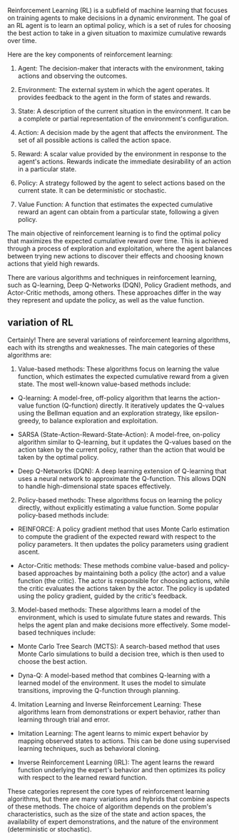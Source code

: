 Reinforcement Learning (RL) is a subfield of machine learning that focuses on training agents to make decisions in a dynamic environment. The goal of an RL agent is to learn an optimal policy, which is a set of rules for choosing the best action to take in a given situation to maximize cumulative rewards over time.

Here are the key components of reinforcement learning:

1. Agent: The decision-maker that interacts with the environment, taking actions and observing the outcomes.

2. Environment: The external system in which the agent operates. It provides feedback to the agent in the form of states and rewards.

3. State: A description of the current situation in the environment. It can be a complete or partial representation of the environment's configuration.

4. Action: A decision made by the agent that affects the environment. The set of all possible actions is called the action space.

5. Reward: A scalar value provided by the environment in response to the agent's actions. Rewards indicate the immediate desirability of an action in a particular state.

6. Policy: A strategy followed by the agent to select actions based on the current state. It can be deterministic or stochastic.

7. Value Function: A function that estimates the expected cumulative reward an agent can obtain from a particular state, following a given policy.

The main objective of reinforcement learning is to find the optimal policy that maximizes the expected cumulative reward over time. This is achieved through a process of exploration and exploitation, where the agent balances between trying new actions to discover their effects and choosing known actions that yield high rewards.

There are various algorithms and techniques in reinforcement learning, such as Q-learning, Deep Q-Networks (DQN), Policy Gradient methods, and Actor-Critic methods, among others. These approaches differ in the way they represent and update the policy, as well as the value function.


## variation of RL
Certainly! There are several variations of reinforcement learning algorithms, each with its strengths and weaknesses. The main categories of these algorithms are:

1. Value-based methods:
These algorithms focus on learning the value function, which estimates the expected cumulative reward from a given state. The most well-known value-based methods include:

- Q-learning: A model-free, off-policy algorithm that learns the action-value function (Q-function) directly. It iteratively updates the Q-values using the Bellman equation and an exploration strategy, like epsilon-greedy, to balance exploration and exploitation.

- SARSA (State-Action-Reward-State-Action): A model-free, on-policy algorithm similar to Q-learning, but it updates the Q-values based on the action taken by the current policy, rather than the action that would be taken by the optimal policy.

- Deep Q-Networks (DQN): A deep learning extension of Q-learning that uses a neural network to approximate the Q-function. This allows DQN to handle high-dimensional state spaces effectively.

2. Policy-based methods:
These algorithms focus on learning the policy directly, without explicitly estimating a value function. Some popular policy-based methods include:

- REINFORCE: A policy gradient method that uses Monte Carlo estimation to compute the gradient of the expected reward with respect to the policy parameters. It then updates the policy parameters using gradient ascent.

- Actor-Critic methods: These methods combine value-based and policy-based approaches by maintaining both a policy (the actor) and a value function (the critic). The actor is responsible for choosing actions, while the critic evaluates the actions taken by the actor. The policy is updated using the policy gradient, guided by the critic's feedback.

3. Model-based methods:
These algorithms learn a model of the environment, which is used to simulate future states and rewards. This helps the agent plan and make decisions more effectively. Some model-based techniques include:

- Monte Carlo Tree Search (MCTS): A search-based method that uses Monte Carlo simulations to build a decision tree, which is then used to choose the best action.

- Dyna-Q: A model-based method that combines Q-learning with a learned model of the environment. It uses the model to simulate transitions, improving the Q-function through planning.

4. Imitation Learning and Inverse Reinforcement Learning:
These algorithms learn from demonstrations or expert behavior, rather than learning through trial and error.

- Imitation Learning: The agent learns to mimic expert behavior by mapping observed states to actions. This can be done using supervised learning techniques, such as behavioral cloning.

- Inverse Reinforcement Learning (IRL): The agent learns the reward function underlying the expert's behavior and then optimizes its policy with respect to the learned reward function.

These categories represent the core types of reinforcement learning algorithms, but there are many variations and hybrids that combine aspects of these methods. The choice of algorithm depends on the problem's characteristics, such as the size of the state and action spaces, the availability of expert demonstrations, and the nature of the environment (deterministic or stochastic).
